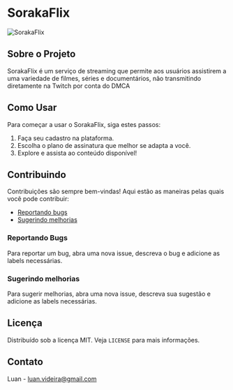 # SorakaFlix

![SorakaFlix](https://i.imgur.com/rK5zeVB.png)

## Sobre o Projeto

SorakaFlix é um serviço de streaming que permite aos usuários assistirem a uma variedade de filmes, séries e documentários, não transmitindo diretamente na Twitch por conta do DMCA

## Como Usar

Para começar a usar o SorakaFlix, siga estes passos:

1. Faça seu cadastro na plataforma.
2. Escolha o plano de assinatura que melhor se adapta a você.
3. Explore e assista ao conteúdo disponível!

## Contribuindo

Contribuições são sempre bem-vindas! Aqui estão as maneiras pelas quais você pode contribuir:

- [Reportando bugs](#report-bugs)
- [Sugerindo melhorias](#suggest-enhancements)

### Reportando Bugs

Para reportar um bug, abra uma nova issue, descreva o bug e adicione as labels necessárias.

### Sugerindo melhorias

Para sugerir melhorias, abra uma nova issue, descreva sua sugestão e adicione as labels necessárias.

## Licença

Distribuído sob a licença MIT. Veja `LICENSE` para mais informações.

## Contato

Luan - luan.videira@gmail.com
